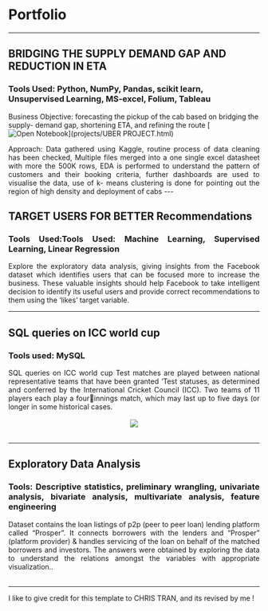 # Portfolio
---
## BRIDGING THE SUPPLY DEMAND GAP AND REDUCTION IN ETA

### Tools Used: Python, NumPy, Pandas, scikit learn, Unsupervised Learning, MS-excel, Folium, Tableau
Business Objective: forecasting the pickup of the cab based on bridging the supply- demand gap, 
shortening ETA, and refining the route
[![Open Notebook](https://img.shields.io/badge/Jupyter-Open_Notebook-blue?logo=Jupyter)](projects/UBER PROJECT.html)

<div style="text-align: justify">Approach: Data gathered using Kaggle, routine process of data cleaning has been checked, Multiple files merged 
into a one single excel datasheet with more the 500K rows, EDA is performed to understand the pattern of 
customers and their booking criteria, further dashboards are used to visualise the data, use of k- means 
clustering is done for pointing out the region of high density and deployment of cabs
  ---  
  
## TARGET USERS FOR BETTER Recommendations
### Tools Used:Tools Used: Machine Learning, Supervised Learning, Linear Regression

<div style="text-align: justify">Explore the exploratory data analysis, giving insights from the Facebook dataset which identifies users that can 
be focused more to increase the business. These valuable insights should help Facebook to take intelligent 
decision to identify its useful users and provide correct recommendations to them using the ‘likes’ target 
variable.</div>

---

## SQL queries on ICC world cup
### Tools used: MySQL

<div style="text-align: justify">SQL queries on ICC world cup 
Test matches are played between national representative teams that have been granted ‘Test statuses, as 
determined and conferred by the International Cricket Council (ICC). Two teams of 11 players each play a fourinnings match, which may last up to five days (or longer in some historical cases.</div>
<br>
<center><img src="images/detect-sspam-nlp.png"/></center>
<br>

---
## Exploratory Data Analysis
### Tools: Descriptive statistics, preliminary wrangling, univariate analysis, bivariate analysis, multivariate analysis, feature engineering

<div style="text-align: justify">Dataset contains the loan listings of p2p (peer to peer loan) lending platform called “Prosper”. It connects 
borrowers with the lenders and “Prosper” (platform provider) & handles servicing of the loan on behalf of the 
matched borrowers and investors. The answers were obtained by exploring the data to understand the relations 
amongst the variables with appropriate visualization..</div>

<br>


---


I like to give credit for this template to CHRIS TRAN, and its revised by me !
